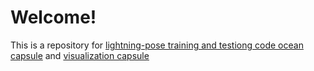 # Welcome!

This is a repository for [lightning-pose training and testiong code ocean capsule](https://codeocean.allenneuraldynamics.org/capsule/5949595/tree) and [visualization capsule](https://codeocean.allenneuraldynamics.org/capsule/0585042/tree)

